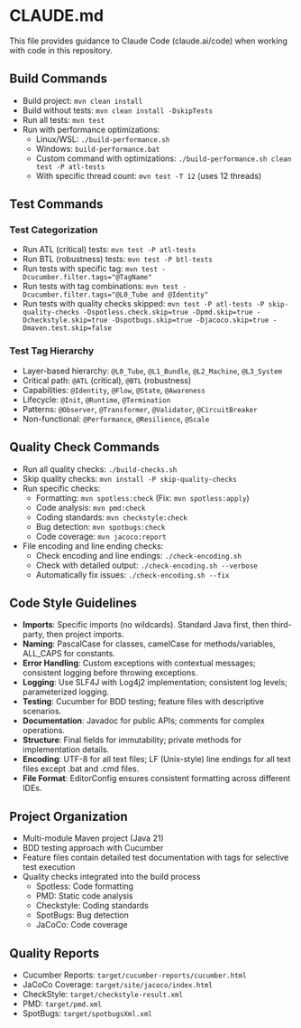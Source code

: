 # CLAUDE.md

This file provides guidance to Claude Code (claude.ai/code) when working with code in this repository.

## Build Commands
- Build project: `mvn clean install`
- Build without tests: `mvn clean install -DskipTests`
- Run all tests: `mvn test`
- Run with performance optimizations:
  - Linux/WSL: `./build-performance.sh`
  - Windows: `build-performance.bat`
  - Custom command with optimizations: `./build-performance.sh clean test -P atl-tests`
  - With specific thread count: `mvn test -T 12` (uses 12 threads)

## Test Commands
### Test Categorization
- Run ATL (critical) tests: `mvn test -P atl-tests`
- Run BTL (robustness) tests: `mvn test -P btl-tests`
- Run tests with specific tag: `mvn test -Dcucumber.filter.tags="@TagName"`
- Run tests with tag combinations: `mvn test -Dcucumber.filter.tags="@L0_Tube and @Identity"`
- Run tests with quality checks skipped: `mvn test -P atl-tests -P skip-quality-checks -Dspotless.check.skip=true -Dpmd.skip=true -Dcheckstyle.skip=true -Dspotbugs.skip=true -Djacoco.skip=true -Dmaven.test.skip=false`

### Test Tag Hierarchy
- Layer-based hierarchy: `@L0_Tube`, `@L1_Bundle`, `@L2_Machine`, `@L3_System`
- Critical path: `@ATL` (critical), `@BTL` (robustness)
- Capabilities: `@Identity`, `@Flow`, `@State`, `@Awareness`
- Lifecycle: `@Init`, `@Runtime`, `@Termination`
- Patterns: `@Observer`, `@Transformer`, `@Validator`, `@CircuitBreaker`
- Non-functional: `@Performance`, `@Resilience`, `@Scale`

## Quality Check Commands
- Run all quality checks: `./build-checks.sh`
- Skip quality checks: `mvn install -P skip-quality-checks`
- Run specific checks:
  - Formatting: `mvn spotless:check` (Fix: `mvn spotless:apply`)
  - Code analysis: `mvn pmd:check`
  - Coding standards: `mvn checkstyle:check`
  - Bug detection: `mvn spotbugs:check`
  - Code coverage: `mvn jacoco:report`
- File encoding and line ending checks:
  - Check encoding and line endings: `./check-encoding.sh`
  - Check with detailed output: `./check-encoding.sh --verbose`
  - Automatically fix issues: `./check-encoding.sh --fix`

## Code Style Guidelines
- **Imports**: Specific imports (no wildcards). Standard Java first, then third-party, then project imports.
- **Naming**: PascalCase for classes, camelCase for methods/variables, ALL_CAPS for constants.
- **Error Handling**: Custom exceptions with contextual messages; consistent logging before throwing exceptions.
- **Logging**: Use SLF4J with Log4j2 implementation; consistent log levels; parameterized logging.
- **Testing**: Cucumber for BDD testing; feature files with descriptive scenarios.
- **Documentation**: Javadoc for public APIs; comments for complex operations.
- **Structure**: Final fields for immutability; private methods for implementation details.
- **Encoding**: UTF-8 for all text files; LF (Unix-style) line endings for all text files except .bat and .cmd files.
- **File Format**: EditorConfig ensures consistent formatting across different IDEs.

## Project Organization
- Multi-module Maven project (Java 21)
- BDD testing approach with Cucumber
- Feature files contain detailed test documentation with tags for selective test execution
- Quality checks integrated into the build process
  - Spotless: Code formatting
  - PMD: Static code analysis
  - Checkstyle: Coding standards
  - SpotBugs: Bug detection
  - JaCoCo: Code coverage

## Quality Reports
- Cucumber Reports: `target/cucumber-reports/cucumber.html`
- JaCoCo Coverage: `target/site/jacoco/index.html`
- CheckStyle: `target/checkstyle-result.xml`
- PMD: `target/pmd.xml`
- SpotBugs: `target/spotbugsXml.xml`
